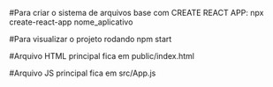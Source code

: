 #Para criar o sistema de arquivos base com CREATE REACT APP:
npx create-react-app nome_aplicativo


#Para visualizar o projeto rodando
npm start

#Arquivo HTML principal fica em public/index.html

#Arquivo JS principal fica em src/App.js
